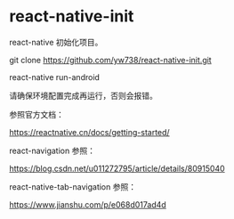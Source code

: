 # react-native-init

 react-native 初始化项目。
 
 git clone https://github.com/yw738/react-native-init.git
  
react-native run-android 
 
请确保环境配置完成再运行，否则会报错。

参照官方文档：

https://reactnative.cn/docs/getting-started/

react-navigation 参照：

https://blog.csdn.net/u011272795/article/details/80915040 

react-native-tab-navigation 参照：

https://www.jianshu.com/p/e068d017ad4d
